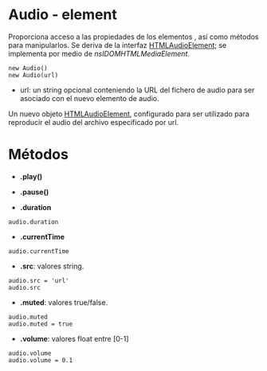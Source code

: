 # Audio - element

Proporciona acceso a las propiedades de los elementos **[<audio>](https://developer.mozilla.org/es/docs/Web/HTML/Element/audio)**, así como métodos para manipularlos. Se deriva de la interfaz [HTMLAudioElement](https://developer.mozilla.org/en-US/docs/Web/API/HTMLAudioElement); se implementa por medio de *nsIDOMHTMLMediaElement*.


```
new Audio()
new Audio(url)
```


* url:  un string opcional conteniendo la URL del fichero de audio para ser asociado con el nuevo elemento de audio.

Un nuevo objeto [HTMLAudioElement](https://developer.mozilla.org/en-US/docs/Web/API/HTMLAudioElement), configurado para ser utilizado para reproducir el audio del archivo especificado por url.


# Métodos

* **.play()**
* **.pause()**

* **.duration**
```
audio.duration
```

* **.currentTime**
```
audio.currentTime
```

* **.src**:  valores string.
```
audio.src = 'url'
audio.src
```

* **.muted**:  valores true/false.
```
audio.muted
audio.muted = true
```

* **.volume**:  valores float entre [0-1]
```
audio.volume
audio.volume = 0.1
```


